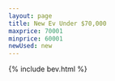 ```yaml
---
layout: page
title: New Ev Under $70,000
maxprice: 70001
minprice: 60001
newUsed: new
---
```


{% include bev.html %}